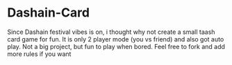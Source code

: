 # Dashain-Card
Since Dashain festival vibes is on, i thought why not create a small taash card game for fun.  It is only 2 player mode (you vs friend) and also got auto play.  Not a big project, but fun to play when bored. Feel free to fork and add more rules if you want 

